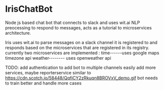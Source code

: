 # IrisChatBot
Node js based chat bot that connects to slack and uses wit.ai NLP preocessing to respond to messages,
acts as a tutorial to microservices  architecture.

Iris uses wit.ai to parse messages on a slack channel it is registered to and responds based on the microservices that are registered 
in its registry.
currently two microservices are implemented : time------uses google maps timezone api
                                              weather-------- uses openweather api
                                              
TODO:
add authentication to add bot to multiple channels easily
add more services, maybe reporterservice similar to https://cdn.scotch.io/58448/QqfiCY2zRkuqn8BROVxV_demo.gif
bot needs to train better and handle more cases
